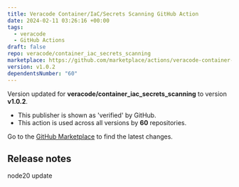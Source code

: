 ```yaml
---
title: Veracode Container/IaC/Secrets Scanning GitHub Action
date: 2024-02-11 03:26:16 +00:00
tags:
  - veracode
  - GitHub Actions
draft: false
repo: veracode/container_iac_secrets_scanning
marketplace: https://github.com/marketplace/actions/veracode-container-iac-secrets-scanning-github-action
version: v1.0.2
dependentsNumber: "60"
---
```



Version updated for **veracode/container_iac_secrets_scanning** to version **v1.0.2**.
- This publisher is shown as 'verified' by GitHub.
- This action is used across all versions by **60** repositories.

Go to the [GitHub Marketplace](https://github.com/marketplace/actions/veracode-container-iac-secrets-scanning-github-action) to find the latest changes.

## Release notes

node20 update
